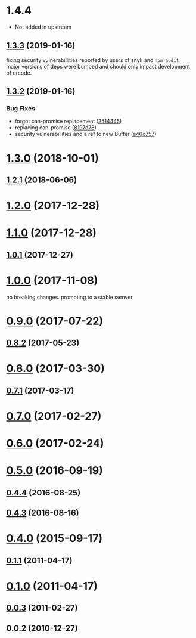 # 1.4.4 

- Not added in upstream

## [1.3.3](https://github.com/soldair/node-qrcode/compare/v1.3.2...v1.3.3) (2019-01-16)

fixing security vulnerabillities reported by users of snyk and `npm audit` major
versions of deps were bumped and should only impact development of qrcode.


## [1.3.2](https://github.com/soldair/node-qrcode/compare/v1.3.0...v1.3.2) (2019-01-16)


### Bug Fixes

* forgot can-promise replacement ([2514445](https://github.com/soldair/node-qrcode/commit/2514445))
* replacing can-promise ([8197d78](https://github.com/soldair/node-qrcode/commit/8197d78))
* security vulnerabillities and a ref to new Buffer ([a40c757](https://github.com/soldair/node-qrcode/commit/a40c757))



# [1.3.0](https://github.com/soldair/node-qrcode/compare/v1.2.1...v1.3.0) (2018-10-01)



## [1.2.1](https://github.com/soldair/node-qrcode/compare/v1.2.0...v1.2.1) (2018-06-06)



# [1.2.0](https://github.com/soldair/node-qrcode/compare/v1.1.0...v1.2.0) (2017-12-28)



# [1.1.0](https://github.com/soldair/node-qrcode/compare/v1.0.1...v1.1.0) (2017-12-28)



## [1.0.1](https://github.com/soldair/node-qrcode/compare/v1.0.0...v1.0.1) (2017-12-27)



# [1.0.0](https://github.com/soldair/node-qrcode/compare/v0.9.0...v1.0.0) (2017-11-08)

no breaking changes. promoting to a stable semver

# [0.9.0](https://github.com/soldair/node-qrcode/compare/v0.8.2...v0.9.0) (2017-07-22)



## [0.8.2](https://github.com/soldair/node-qrcode/compare/v0.8.0...v0.8.2) (2017-05-23)



# [0.8.0](https://github.com/soldair/node-qrcode/compare/v0.7.1...v0.8.0) (2017-03-30)



## [0.7.1](https://github.com/soldair/node-qrcode/compare/v0.7.0...v0.7.1) (2017-03-17)



# [0.7.0](https://github.com/soldair/node-qrcode/compare/v0.6.0...v0.7.0) (2017-02-27)



# [0.6.0](https://github.com/soldair/node-qrcode/compare/v0.5.0...v0.6.0) (2017-02-24)



# [0.5.0](https://github.com/soldair/node-qrcode/compare/v0.4.4...v0.5.0) (2016-09-19)



## [0.4.4](https://github.com/soldair/node-qrcode/compare/v0.4.3...v0.4.4) (2016-08-25)



## [0.4.3](https://github.com/soldair/node-qrcode/compare/v0.4.0...v0.4.3) (2016-08-16)



# [0.4.0](https://github.com/soldair/node-qrcode/compare/0.2.10...v0.4.0) (2015-09-17)



## [0.1.1](https://github.com/soldair/node-qrcode/compare/v0.1.0...v0.1.1) (2011-04-17)



# [0.1.0](https://github.com/soldair/node-qrcode/compare/0.0.3...v0.1.0) (2011-04-17)



## [0.0.3](https://github.com/soldair/node-qrcode/compare/0.0.2...0.0.3) (2011-02-27)



## 0.0.2 (2010-12-27)




